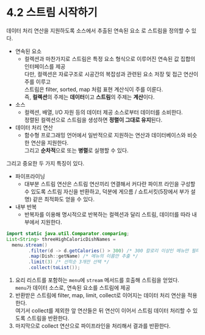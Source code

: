 # 4.2 스트림 시작하기

데이터 처리 연산을 지원하도록 소스에서 추출된 연속된 요소
로 스트림을 정의할 수 있다.  

- 연속된 요소
  - 컬렉션과 마찬가지로 스트림은 특정 요소 형식으로 이루어진 연속된 값 집합의 인터페이스를 제공  
    다만, 컬렉션은 자료구조로 시공간의 복잡성과 관련된 요소 저장 및 접근 연산이 주를 이루고  
    스트림은 filter, sorted, map 처럼 표현 계산식이 주를 이룬다.  
    즉, **컬렉션**의 주제는 **데이터**이고 **스트림**의 주제는 **계산**이다.   
- 소스
  - 컬렉션, 배열, I/O 자원 등의 데이터 제공 소스로부터 데이터를 소비한다.  
    정렬된 컬렉션으로 스트림을 생성하면 **정렬이 그대로 유지**된다.
- 데이터 처리 연산
  - 함수형 프로그래밍 언어에서 일반적으로 지원하는 연산과 데이터베이스와 비슷한 연산을 지원한다.  
    그리고 **순차적**으로 또는 **병렬**로 실행할 수 있다.

그리고 중요한 두 가지 특징이 있다.

- 파이프라이닝
  - 대부분 스트림 연산은 스트림 연산끼리 연결해서 커다란 파이프 라인을 구성할 수 있도록 스트림 자신을 반환하고, 덕분에 게으름 / 쇼트서킷(5장에서 부가 설명) 같은 최적화도 얻을 수 있다. 
- 내부 반복
  - 반복자를 이용해 명시적으로 반복하는 컬렉션과 달리 스트림, 데이터를 따라 내부에서 지원한다.

```java
import static java.util.Comparator.comparing;
List<String> threeHighCaloricDishNames =
  menu.stream()
        .filter(d -> d.getCalories() > 300) /* 300 칼로리 이상인 메뉴만 필터링 */
        .map(Dish::getName) /* 메뉴의 이름만 추출 */
        .limit(3) /* 선착순 3개만 선택 */
        .collect(toList());
```

1. 요리 리스트를 포함하는 `menu`에 `stream` 메서드를 호출해 스트림을 얻었다.  
   `menu`가 데이터 소스로, 연속된 요소를 스트림에 제공 
2. 반환받은 스트림에 filter, map, limit, collect로 이어지는 데이터 처리 연산을 적용한다.  
   여기서 collect를 제외한 앞 연산들은 뒤 연산이 이어서 스트림 데이터 처리할 수 있도록 스트림을 반환한다.
3. 마지막으로 collect 연산으로 파이프라인을 처리해서 결과를 반환한다.  

